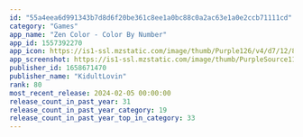 ```yaml
---
id: "55a4eea6d991343b7d8d6f20be361c8ee1a0bc88c0a2ac63e1a0e2ccb71111cd"
category: "Games"
app_name: "Zen Color - Color By Number"
app_id: 1557392270
app_icon: https://is1-ssl.mzstatic.com/image/thumb/Purple126/v4/d7/12/8c/d7128cc6-d101-c8e7-33dd-7ea86c888291/AppIcon-0-0-1x_U007emarketing-0-0-0-7-0-0-sRGB-0-0-0-GLES2_U002c0-512MB-85-220-0-0.png/1024x1024bb.png
app_screenshot: https://is1-ssl.mzstatic.com/image/thumb/PurpleSource116/v4/25/a6/49/25a64930-4e4c-d988-3be2-97b69db4642c/d94e0f09-3554-4b02-adfd-e744ff6dcd9c_6.5_inch_p1.png/1242x2688bb.png
publisher_id: 1658671470
publisher_name: "KidultLovin"
rank: 80
most_recent_release: 2024-02-05 00:00:00
release_count_in_past_year: 31
release_count_in_past_year_category: 19
release_count_in_past_year_top_in_category: 33
---
```

